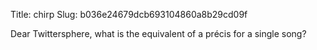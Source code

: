Title: chirp
Slug: b036e24679dcb693104860a8b29cd09f

Dear Twittersphere, what is the equivalent of a précis for a single song?
